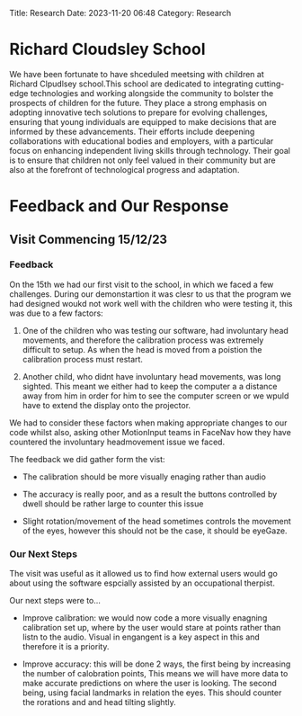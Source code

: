 Title: Research
Date: 2023-11-20 06:48
Category: Research

# Richard Cloudsley School

We have been fortunate to have shceduled meetsing with children at Richard Clpudlsey school.This school are dedicated to integrating cutting-edge technologies and working alongside the community to bolster the prospects of children for the future. They place a strong emphasis on adopting innovative tech solutions to prepare for evolving challenges, ensuring that young individuals are equipped to make decisions that are informed by these advancements. Their efforts include deepening collaborations with educational bodies and employers, with a particular focus on enhancing independent living skills through technology. Their goal is to ensure that children not only feel valued in their community but are also at the forefront of technological progress and adaptation.

# Feedback and Our Response 
## Visit Commencing 15/12/23

### Feedback
On the 15th we had our first visit to the school, in which we faced a few challenges. During our demonstartion it was clesr to us that the program we had designed woukd not work well with the children who were testing it, this was due to a few factors:

1. One of the children who was testing our software, had involuntary head movements, and therefore the calibration process was extremely difficult to setup. As when the head is moved from a poistion the calibration process must restart.

2. Another child, who didnt have involuntary head movements, was long sighted. This meant we either had to keep the computer a a distance away from him in order for him to see the computer screen or we wpuld have to extend the display onto the projector.

We had to consider these factors when making appropriate changes to our code whilst also, asking other MotionInput teams in FaceNav how they have countered the involuntary headmovement issue we faced.

The feedback we did gather form the vist:

- The calibration should be more visually enaging rather than audio

- The accuracy is really poor, and as a result the buttons controlled by dwell should be rather large to counter this issue

- Slight rotation/movement of the head sometimes controls the movement of the eyes, however this should not be the case, it should be eyeGaze.

### Our Next Steps
The visit was useful as it allowed us to find how external users would go about using the software espcially assisted by an occupational therpist.

Our next steps were to...

- Improve calibration: we would now code a more visually enagning calibration set up, where by the user would stare at points rather than listn to the audio. Visual in engangent is a key aspect in this and therefore it is a priority. 

- Improve accuracy: this will be done 2 ways, the first being by increasing the number of calobration points, This means we will have more data to make accurate predictions on where the user is looking. The second being, using facial landmarks in relation the eyes. This should counter the rorations and and head tilting slightly.